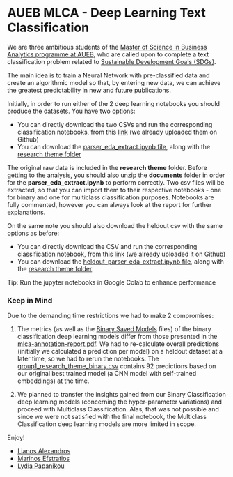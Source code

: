 # AUEB MLCA - Deep Learning Text Classification

We are three ambitious students of the [Master of Science in Business Analytics programme at AUEB](http://analytics.aueb.gr/), who are called upon to complete a text classification problem related to [Sustainable Development Goals (SDGs)](https://sdgs.un.org/goals). 

The main idea is to train a Neural Network with pre-classified data and create an algorithmic model so that, by entering new data, we can achieve the greatest predictability in new and future publications.

Initially, in order to run either of the 2 deep learning notebooks you should produce the datasets. You have two options:

- You can directly download the two CSVs and run the corresponding classification notebooks, from this [link](https://github.com/Nightherald/Deep-Learning-Annotation/tree/main/parser_eda_extract/Dataset) (we already uploaded them on Github)
- You can download the [parser_eda_extract.ipynb file](https://github.com/Nightherald/Deep-Learning-Annotation/blob/main/parser_eda_extract/parser_eda_extract.ipynb), along with the [research theme folder](https://github.com/Nightherald/Deep-Learning-Annotation/tree/main/parser_eda_extract/research_theme)

The original raw data is included in the **research theme** folder. Before getting to the analysis, you should also unzip the **documents** folder in order for the **parser_eda_extract.ipynb** to perform correctly. Two csv files will be extracted, so that you can import them to their respective notebooks - one for binary and one for multiclass classification purposes. Notebooks are fully commented, however you can always look at the report for further explanations. 

On the same note you should also download the heldout csv with the same options as before:

- You can directly download the CSV and run the corresponding classification notebook, from this [link](https://github.com/Nightherald/Deep-Learning-Annotation/tree/main/heldout_parser_eda_extract/Dataset) (we already uploaded it on Github)
- You can download the [heldout_parser_eda_extract.ipynb file](https://github.com/Nightherald/Deep-Learning-Annotation/blob/main/heldout_parser_eda_extract/heldout_parser_eda_extract.ipynb), along with the [research theme folder](https://github.com/Nightherald/Deep-Learning-Annotation/tree/main/heldout_parser_eda_extract/research_theme)

Tip: Run the jupyter notebooks in Google Colab to enhance performance

### Keep in Mind
Due to the demanding time restrictions we had to make 2 compromises:

1. The metrics (as well as the [Binary Saved Models](https://github.com/Nightherald/Deep-Learning-Annotation/tree/main/Binary%20Saved%20Models) files) of the binary classification deep learning models differ from those presented in the [mlca-annotation-report.pdf](https://github.com/Nightherald/Deep-Learning-Annotation/blob/main/mlca-annotation-report.pdf). We had to re-calculate overall predictions (initially we calculated a prediction per model) on a heldout dataset at a later time, so we had to rerun the notebooks. The [group1_research_theme_binary.csv](https://github.com/Nightherald/Deep-Learning-Annotation/blob/main/group1_research_theme_binary.csv) contains 92 predictions based on our original best trained model (a CNN model with self-trained embeddings) at the time.

2. We planned to transfer the insights gained from our Binary Classification deep learning models (concerning the hyper-parameter variations) and proceed with Multiclass Classification. Alas, that was not possible and since we were not satisfied with the final notebook, the Multiclass Classification deep learning models are more limited in scope.


Enjoy! 

- [Lianos Alexandros](https://www.linkedin.com/in/alexandros-lianos-679850150/)
- [Marinos Efstratios](https://www.linkedin.com/in/efstratiosmarinos/)
- [Lydia Papanikou](https://www.linkedin.com/in/lydia-papanikou-59500067/)
